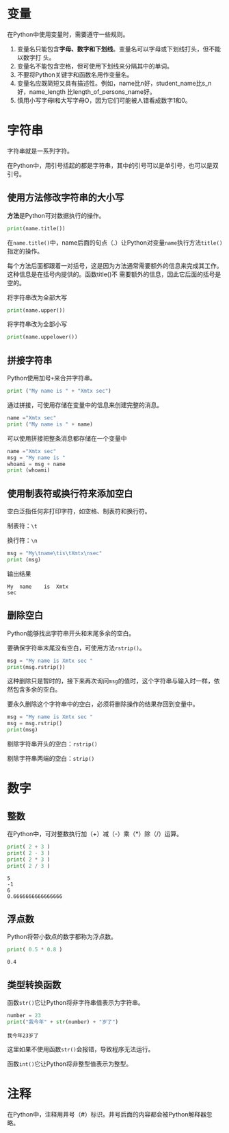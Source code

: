 # 变量

在Python中使用变量时，需要遵守一些规则。

1. 变量名只能包含**字母、数字和下划线**。变量名可以字母或下划线打头，但不能以数字打
   头。
2. 变量名不能包含空格，但可使用下划线来分隔其中的单词。
3. 不要将Python关键字和函数名用作变量名。
4. 变量名应既简短又具有描述性。例如，name比n好，student_name比s_n好，name_length
   比length_of_persons_name好。
5.  慎用小写字母l和大写字母O，因为它们可能被人错看成数字1和0。



# 字符串

字符串就是一系列字符。

在Python中，用引号括起的都是字符串，其中的引号可以是单引号，也可以是双引号。



## 使用方法修改字符串的大小写

**方法**是Python可对数据执行的操作。

```python
print(name.title())
```

在`name.title()`中，name后面的句点（.）让Python对变量`name`执行方法`title()`指定的操作。

每个方法后面都跟着一对括号，这是因为方法通常需要额外的信息来完成其工作。这种信息是在括号内提供的。函数title()不
需要额外的信息，因此它后面的括号是空的。



将字符串改为全部大写

```python
print(name.upper())
```



将字符串改为全部小写

```python
print(name.uppelower())
```



## 拼接字符串

Python使用加号`+`来合并字符串。

```python
print ("My name is " + "Xmtx sec")
```



通过拼接，可使用存储在变量中的信息来创建完整的消息。

```python
name ="Xmtx sec"
print ("My name is " + name)
```



可以使用拼接把整条消息都存储在一个变量中

```python
name ="Xmtx sec"
msg = "My name is "
whoami = msg + name
print (whoami)
```



## 使用制表符或换行符来添加空白

空白泛指任何非打印字符，如空格、制表符和换行符。

制表符：`\t`

换行符：`\n`

```python
msg = "My\tname\tis\tXmtx\nsec"
print (msg)
```

输出结果

```
My	name	is	Xmtx
sec
```



## 删除空白

Python能够找出字符串开头和末尾多余的空白。

要确保字符串末尾没有空白，可使用方法`rstrip()`。

```python
msg = "My name is Xmtx sec "
print(msg.rstrip())
```

这种删除只是暂时的，接下来再次询问`msg`的值时，这个字符串与输入时一样，依然包含多余的空白。

要永久删除这个字符串中的空白，必须将删除操作的结果存回到变量中。

```python
msg = "My name is Xmtx sec "
msg = msg.rstrip()
print(msg)
```



剔除字符串开头的空白：`rstrip()`

剔除字符串两端的空白：`strip()`



# 数字

## 整数

在Python中，可对整数执行加（+）减（-）乘（*）除（/）运算。

```python
print( 2 + 3 )
print( 2 - 3 )
print( 2 * 3 )
print( 2 / 3 )
```

```
5
-1
6
0.6666666666666666
```



## 浮点数

Python将带小数点的数字都称为浮点数。

```python
print( 0.5 * 0.8 )
```

```
0.4
```



## 类型转换函数

函数`str()`它让Python将非字符串值表示为字符串。

```python
number = 23
print("我今年" + str(number) + "岁了")
```

```
我今年23岁了
```

这里如果不使用函数`str()`会报错，导致程序无法运行。



函数`int()`它让Python将非整型值表示为整型。



# 注释

在Python中，注释用井号（#）标识。井号后面的内容都会被Python解释器忽略。
